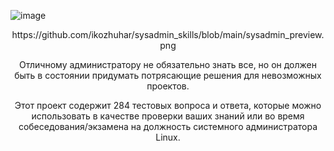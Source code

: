 
![image](https://github.com/user-attachments/assets/a8687117-5603-464b-94ff-097c0da90ab5)

<p align="center">
https://github.com/ikozhuhar/sysadmin_skills/blob/main/sysadmin_preview.png
</p>

<p align="center">
Отличному администратору не обязательно знать все, но он должен быть в состоянии придумать потрясающие решения для невозможных проектов.
</p>

<p align="center">
Этот проект содержит 284 тестовых вопроса и ответа, которые можно использовать в качестве проверки ваших знаний или во время собеседования/экзамена на ​​должность системного администратора Linux.
</p>
